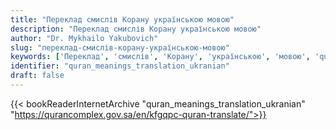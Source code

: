 ```yaml
---
title: "Переклад смислів Корану українською мовою"
description: "Переклад смислів Корану українською мовою"
author: "Dr. Mykhailo Yakubovich"
slug: "переклад-смислів-корану-українською-мовою"
keywords: ['Переклад', 'смислів', 'Корану', 'українською', 'мовою', 'quran', 'meaning', 'translation', 'book', 'download', 'pdf', 'islam']
identifier: "quran_meanings_translation_ukranian"
draft: false
---
```


{{< bookReaderInternetArchive "quran_meanings_translation_ukranian" "https://qurancomplex.gov.sa/en/kfgqpc-quran-translate/">}}
